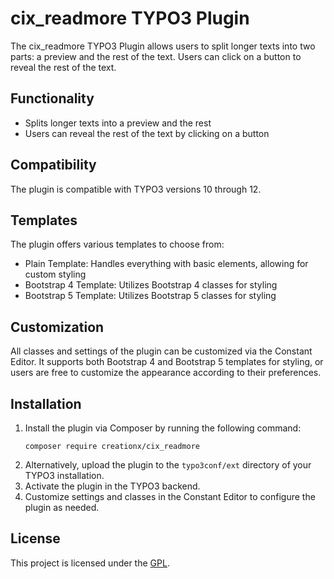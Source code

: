 # cix_readmore TYPO3 Plugin

The cix_readmore TYPO3 Plugin allows users to split longer texts into two parts: a preview and the rest of the text. Users can click on a button to reveal the rest of the text.

## Functionality

- Splits longer texts into a preview and the rest
- Users can reveal the rest of the text by clicking on a button

## Compatibility

The plugin is compatible with TYPO3 versions 10 through 12.


## Templates

The plugin offers various templates to choose from:

- Plain Template: Handles everything with basic elements, allowing for custom styling
- Bootstrap 4 Template: Utilizes Bootstrap 4 classes for styling
- Bootstrap 5 Template: Utilizes Bootstrap 5 classes for styling

## Customization

All classes and settings of the plugin can be customized via the Constant Editor.
It supports both Bootstrap 4 and Bootstrap 5 templates for styling, or users are free to customize the appearance according to their preferences.

## Installation

1. Install the plugin via Composer by running the following command:
    ```
    composer require creationx/cix_readmore
    ```
2. Alternatively, upload the plugin to the `typo3conf/ext` directory of your TYPO3 installation.
3. Activate the plugin in the TYPO3 backend.
4. Customize settings and classes in the Constant Editor to configure the plugin as needed.

## License

This project is licensed under the [GPL](LICENSE).

